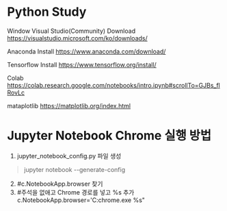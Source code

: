 # Python Study


Window Visual Studio(Community) Download https://visualstudio.microsoft.com/ko/downloads/

Anaconda Install https://www.anaconda.com/download/

Tensorflow Install https://www.tensorflow.org/install/

Colab  https://colab.research.google.com/notebooks/intro.ipynb#scrollTo=GJBs_flRovLc

mataplotlib https://matplotlib.org/index.html

# Jupyter Notebook Chrome 실행 방법
1. jupyter_notebook_config.py 파일 생성
  >jupyter notebook --generate-config
2. #c.NotebookApp.browser 찾기
3. #주석을 없애고 Chrome 경로를 넣고 %s 추가
   c.NotebookApp.browser='C:chrome.exe %s"
